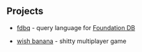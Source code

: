 ## Projects

- [fdbq](https://github.com/janderland/fdbq) - query
  language for [Foundation
  DB](https://www.foundationdb.org/)

- [wish banana](http://wishbanana.com/) - shitty multiplayer
  game
